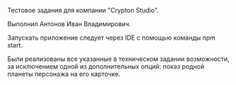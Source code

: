 Тестовое задания для компании "Crypton Studio".

Выполнил Антонов Иван Владимирович.

Запускать приложение следует через IDE с помощью команды npm start.

Были реализованы все указанные в техническом задании возможности, за исключением одной из дополнительных опций: показ родной планеты персонажа на его карточке.
